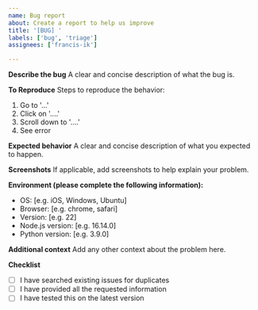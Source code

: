 ```yaml
---
name: Bug report
about: Create a report to help us improve
title: '[BUG] '
labels: ['bug', 'triage']
assignees: ['francis-ik']

---
```


**Describe the bug**
A clear and concise description of what the bug is.

**To Reproduce**
Steps to reproduce the behavior:
1. Go to '...'
2. Click on '....'
3. Scroll down to '....'
4. See error

**Expected behavior**
A clear and concise description of what you expected to happen.

**Screenshots**
If applicable, add screenshots to help explain your problem.

**Environment (please complete the following information):**
 - OS: [e.g. iOS, Windows, Ubuntu]
 - Browser: [e.g. chrome, safari]
 - Version: [e.g. 22]
 - Node.js version: [e.g. 16.14.0]
 - Python version: [e.g. 3.9.0]

**Additional context**
Add any other context about the problem here.

**Checklist**
- [ ] I have searched existing issues for duplicates
- [ ] I have provided all the requested information
- [ ] I have tested this on the latest version
